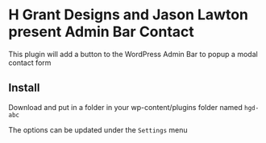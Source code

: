 # H Grant Designs and Jason Lawton present Admin Bar Contact

This plugin will add a button to the WordPress Admin Bar to popup a modal contact form

## Install

Download and put in a folder in your wp-content/plugins folder named `hgd-abc`

The options can be updated under the `Settings` menu
